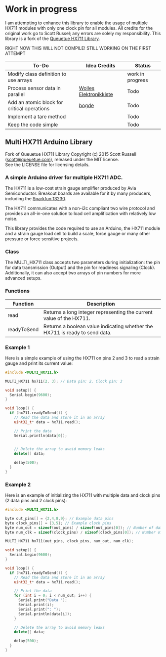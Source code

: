 # Work in progress
I am attempting to enhance this library to enable the usage of multiple HX711 modules with only one clock pin for all modules. All credits for the original work go to Scott Russel; any errors are solely my responsibility.
This library is a fork of the [Queuetue HX711 Library](https://github.com/queuetue/Q2-HX711-Arduino-Library).

RIGHT NOW THIS WILL NOT COMPILE! STILL WORKING ON THE FIRST ATTEMPT

| **To-Do**                                    | **Idea Credits**            | **Status** |
|----------------------------------------------|-----------------------------|------------|
| Modify class definition to use arrays        |                        | work in progress       |
| Process sensor data in parallel              | [Wolles Elektronikkiste](https://wolles-elektronikkiste.de/dehnungsmessstreifen)  | Todo       |
| Add an atomic block for critical operations  | [bogde](https://github.com/bogde/HX711/blob/master/src/HX711.cpp)               | Todo       |
| Implement a tare method                      |                         | Todo       |
| Keep the code simple                         |               | Todo       |


## Multi HX711 Arduino Library

Fork of Queuetue HX711 Library Copyright (c) 2015 Scott Russell (scott@queuetue.com), released under the MIT license.  
See the LICENSE file for licensing details.

### A simple Arduino driver for multiple HX711 ADC.

The HX711 is a low-cost strain gauge amplifier produced by Avia Semiconductor.  Breakout boards are available for it by many producers, including the [Sparkfun 13230](https://www.sparkfun.com/products/13230).

The HX711 communicates with a non-i2c compliant two wire protocol and provides an all-in-one solution to load cell amplification with relatively low noise.

This library provides the code required to use an Arduino, the HX711 module and a strain gauge load cell to build a scale, force gauge or many other pressure or force sensitive projects.

### Class
The MULTI_HX711 class accepts two parameters during initialization: the pin for data transmission (Output) and the pin for readiness signaling (Clock). 
Additionally, it can also accept two arrays of pin numbers for more advanced setups.


### Functions
| Function     | Description                                                            |
|--------------|------------------------------------------------------------------------|
| read         | Returns a long integer representing the current value of the HX711.     |
| readyToSend  | Returns a boolean value indicating whether the HX711 is ready to send data. |

### Example 1
Here is a simple example of using the HX711 on pins 2 and 3 to read a strain gauge and print its current value:

```cpp
#include <MULTI_HX711.h>

MULTI_HX711 hx711(2, 3); // Data pin: 2, Clock pin: 3

void setup() {
  Serial.begin(9600);
}

void loop() {
  if (hx711.readyToSend()) {
    // Read the data and store it in an array
    uint32_t* data = hx711.read();

    // Print the data
    Serial.println(data[0]);
    

    // Delete the array to avoid memory leaks
    delete[] data;

    delay(500);
  }
}
```

### Example 2
Here is an example of initializing the HX711 with multiple data and clock pins (2 data pins and 2 clock pins):

```cpp
#include <MULTI_HX711.h>

byte out_pins[] = {2,4,8,9}; // Example data pins
byte clock_pins[] = {3,5}; // Example clock pins
byte num_out = sizeof(out_pins) / sizeof(out_pins[0]); // Number of data pins
byte num_clk = sizeof(clock_pins) / sizeof(clock_pins[0]); // Number of clock pins

MULTI_HX711 hx711(out_pins, clock_pins, num_out, num_clk);

void setup() {
  Serial.begin(9600);
}

void loop() {
  if (hx711.readyToSend()) {
    // Read the data and store it in an array
    uint32_t* data = hx711.read();

    // Print the data
    for (int i = 0; i < num_out; i++) {
      Serial.print("Data ");
      Serial.print(i);
      Serial.print(": ");
      Serial.println(data[i]);
    }

    // Delete the array to avoid memory leaks
    delete[] data;

    delay(500);
  }
}
